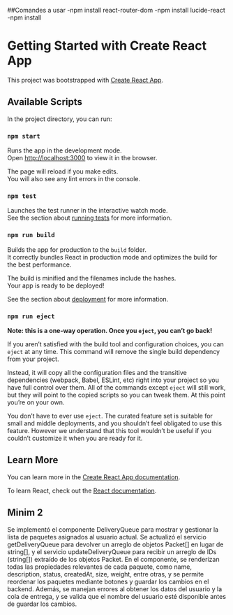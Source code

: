 ##Comandes a usar
-npm install react-router-dom
-npm install lucide-react
-npm install

# Getting Started with Create React App

This project was bootstrapped with [Create React App](https://github.com/facebook/create-react-app).

## Available Scripts

In the project directory, you can run:

### `npm start`

Runs the app in the development mode.\
Open [http://localhost:3000](http://localhost:3000) to view it in the browser.

The page will reload if you make edits.\
You will also see any lint errors in the console.

### `npm test`

Launches the test runner in the interactive watch mode.\
See the section about [running tests](https://facebook.github.io/create-react-app/docs/running-tests) for more information.

### `npm run build`

Builds the app for production to the `build` folder.\
It correctly bundles React in production mode and optimizes the build for the best performance.

The build is minified and the filenames include the hashes.\
Your app is ready to be deployed!

See the section about [deployment](https://facebook.github.io/create-react-app/docs/deployment) for more information.

### `npm run eject`

**Note: this is a one-way operation. Once you `eject`, you can’t go back!**

If you aren’t satisfied with the build tool and configuration choices, you can `eject` at any time. This command will remove the single build dependency from your project.

Instead, it will copy all the configuration files and the transitive dependencies (webpack, Babel, ESLint, etc) right into your project so you have full control over them. All of the commands except `eject` will still work, but they will point to the copied scripts so you can tweak them. At this point you’re on your own.

You don’t have to ever use `eject`. The curated feature set is suitable for small and middle deployments, and you shouldn’t feel obligated to use this feature. However we understand that this tool wouldn’t be useful if you couldn’t customize it when you are ready for it.

## Learn More

You can learn more in the [Create React App documentation](https://facebook.github.io/create-react-app/docs/getting-started).

To learn React, check out the [React documentation](https://reactjs.org/).

## Minim 2
Se implementó el componente DeliveryQueue para mostrar y gestionar la lista de paquetes asignados al usuario actual. Se actualizó el servicio getDeliveryQueue para devolver un arreglo de objetos Packet[] en lugar de string[], y el servicio updateDeliveryQueue para recibir un arreglo de IDs (string[]) extraído de los objetos Packet. En el componente, se renderizan todas las propiedades relevantes de cada paquete, como name, description, status, createdAt, size, weight, entre otras, y se permite reordenar los paquetes mediante botones y guardar los cambios en el backend. Además, se manejan errores al obtener los datos del usuario y la cola de entrega, y se valida que el nombre del usuario esté disponible antes de guardar los cambios. 
